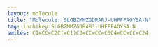 ```yaml
---
layout: molecule
title: "Molecule: SLGBZMMZGDRARJ-UHFFFAOYSA-N"
tag: inchikey:SLGBZMMZGDRARJ-UHFFFAOYSA-N
smiles: C1=CC=C2C(=C1)C3=CC=CC=C3C4=CC=CC=C24
---
```

